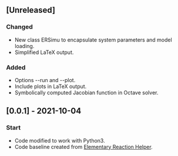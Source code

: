 ## [Unreleased]
### Changed
- New class ERSimu to encapsulate system parameters and model loading.
- Simplified LaTeX output.

### Added
- Options --run and --plot.
- Include plots in LaTeX output.
- Symbolically computed Jacobian function in Octave solver.

## [0.0.1] - 2021-10-04
### Start
- Code modified to work with Python3.
- Code baseline created from [Elementary Reaction Helper](https://github.com/ptrktn/bz/tree/main/erhelper).

